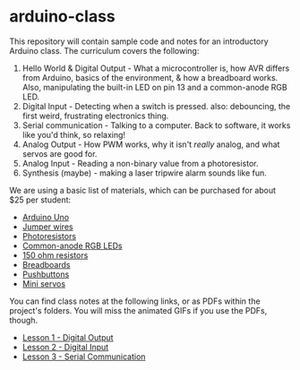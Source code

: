 arduino-class
=============

This repository will contain sample code and notes for an introductory Arduino class. The curriculum covers the following:

1. Hello World & Digital Output - What a microcontroller is, how AVR differs from Arduino, basics of the environment, & how a breadboard works. Also, manipulating the built-in LED on pin 13 and a common-anode RGB LED.
2. Digital Input - Detecting when a switch is pressed. also: debouncing, the first weird, frustrating electronics thing.
3. Serial communication - Talking to a computer. Back to software, it works like you'd think, so relaxing!
4. Analog Output - How PWM works, why it isn't *really* analog, and what servos are good for.
5. Analog Input - Reading a non-binary value from a photoresistor.
6. Synthesis (maybe) - making a laser tripwire alarm sounds like fun.

We are using a basic list of materials, which can be purchased for about $25 per student:

* [Arduino Uno](http://www.ebay.com/itm/2012-Version-UNO-R3-Development-Board-ATmega328P-ATmega16U2-for-Arduino-USBcable-/221416184669?pt=LH_DefaultDomain_0&hash=item338d6edb5d)
* [Jumper wires](http://www.ebay.com/itm/40pcs-1-pin-10cm-2-54mm-Male-to-Male-Breadboard-Jumper-Wire-Cable-for-Arduino-/350893270960?pt=LH_DefaultDomain_0&hash=item51b2de67b0)
* [Photoresistors](http://www.ebay.com/itm/50PCS-Photoresistor-GL5537-LDR-Photo-Resistors-Light-Dependent-NEW-/330890245896?pt=LH_DefaultDomain_0&hash=item4d0a987708)
* [Common-anode RGB LEDs](http://www.ebay.com/itm/100x-RGB-LEDs-5mm-Diffused-Lens-Common-Anode-Ships-TODAY-from-the-USA-/141067097561?pt=LH_DefaultDomain_0&hash=item20d84115d9)
* [150 ohm resistors](http://www.ebay.com/itm/100-x-150-Ohm-Carbon-Film-Resistors-1-4-Watt-5-150R-Fast-USA-Shipping-/171100093959?pt=LH_DefaultDomain_0&hash=item27d65c3e07)
* [Breadboards](http://www.ebay.com/itm/2pcs-Mini-MB-102-Solderless-Breadboard-Bread-Board-Protoboard-830-Tie-Points-DIY-/191124275349?pt=LH_DefaultDomain_0&hash=item2c7fe50095)
* [Pushbuttons](http://www.ebay.com/itm/190967431877)
* [Mini servos](http://www.ebay.com/itm/5PCS-x-SG90-Micro-9g-Servo-For-RC-Airplane-Car-Boat-Genuine-/400471432862?pt=Radio_Control_Parts_Accessories&hash=item5d3df51e9e)

You can find class notes at the following links, or as PDFs within the project's folders. You will miss the animated GIFs if you use the PDFs, though.

* [Lesson 1 - Digital Output](https://docs.google.com/presentation/d/1yYfUaWrnBj0mRdrw2Uqsf5R60zRw_ESvd8ALJlcwh8s/edit?usp=sharing)
* [Lesson 2 - Digital Input](https://docs.google.com/presentation/d/1CWVHlpxCbt6r7GCFX95Dhw0FgfpoAQ3FLUMBNEgltlE/edit?usp=sharing)
* [Lesson 3 - Serial Communication](https://docs.google.com/presentation/d/1vPP5Um6v-PH0S9RmA1nb8KTqyDUe6FvZ6uJJwW-BkO0/edit?usp=sharing)